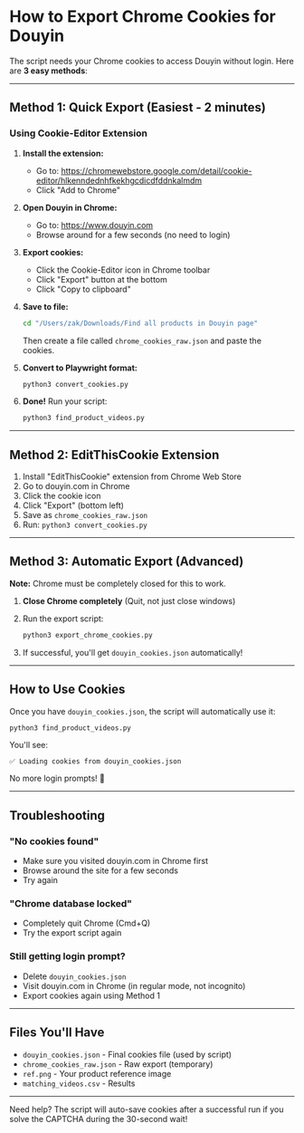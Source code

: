 # How to Export Chrome Cookies for Douyin

The script needs your Chrome cookies to access Douyin without login. Here are **3 easy methods**:

---

## Method 1: Quick Export (Easiest - 2 minutes)

### Using Cookie-Editor Extension

1. **Install the extension:**
   - Go to: https://chromewebstore.google.com/detail/cookie-editor/hlkenndednhfkekhgcdicdfddnkalmdm
   - Click "Add to Chrome"

2. **Open Douyin in Chrome:**
   - Go to: https://www.douyin.com
   - Browse around for a few seconds (no need to login)

3. **Export cookies:**
   - Click the Cookie-Editor icon in Chrome toolbar
   - Click "Export" button at the bottom
   - Click "Copy to clipboard"

4. **Save to file:**
   ```bash
   cd "/Users/zak/Downloads/Find all products in Douyin page"
   ```
   
   Then create a file called `chrome_cookies_raw.json` and paste the cookies.

5. **Convert to Playwright format:**
   ```bash
   python3 convert_cookies.py
   ```

6. **Done!** Run your script:
   ```bash
   python3 find_product_videos.py
   ```

---

## Method 2: EditThisCookie Extension

1. Install "EditThisCookie" extension from Chrome Web Store
2. Go to douyin.com in Chrome
3. Click the cookie icon
4. Click "Export" (bottom left)
5. Save as `chrome_cookies_raw.json`
6. Run: `python3 convert_cookies.py`

---

## Method 3: Automatic Export (Advanced)

**Note:** Chrome must be completely closed for this to work.

1. **Close Chrome completely** (Quit, not just close windows)

2. Run the export script:
   ```bash
   python3 export_chrome_cookies.py
   ```

3. If successful, you'll get `douyin_cookies.json` automatically!

---

## How to Use Cookies

Once you have `douyin_cookies.json`, the script will automatically use it:

```bash
python3 find_product_videos.py
```

You'll see:
```
✅ Loading cookies from douyin_cookies.json
```

No more login prompts! 🎉

---

## Troubleshooting

### "No cookies found"
- Make sure you visited douyin.com in Chrome first
- Browse around the site for a few seconds
- Try again

### "Chrome database locked"
- Completely quit Chrome (Cmd+Q)
- Try the export script again

### Still getting login prompt?
- Delete `douyin_cookies.json`
- Visit douyin.com in Chrome (in regular mode, not incognito)
- Export cookies again using Method 1

---

## Files You'll Have

- `douyin_cookies.json` - Final cookies file (used by script)
- `chrome_cookies_raw.json` - Raw export (temporary)
- `ref.png` - Your product reference image
- `matching_videos.csv` - Results

---

Need help? The script will auto-save cookies after a successful run if you solve the CAPTCHA during the 30-second wait!
